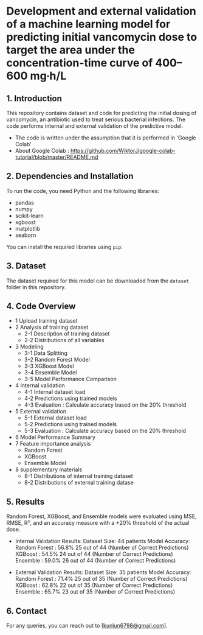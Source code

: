 # Development and external validation of a machine learning model for predicting initial vancomycin dose to target the area under the concentration-time curve of 400–600 mg∙h/L 

## 1. Introduction
This repository contains dataset and code for predicting the initial dosing of vancomycin, an antibiotic used to treat serious bacterial infections. The code performs internal and external validation of the predictive model.
- The code is written under the assumption that it is performed in 'Google Colab'
- About Google Colab : https://github.com/WiktorJ/google-colab-tutorial/blob/master/README.md

## 2. Dependencies and Installation
To run the code, you need Python and the following libraries:
- pandas
- numpy
- scikit-learn
- xgboost
- matplotlib
- seaborn

You can install the required libraries using `pip`:

## 3. Dataset
The dataset required for this model can be downloaded from the `dataset` folder in this repository.

## 4. Code Overview
- 1 Upload training dataset
- 2 Analysis of training dataset
  - 2-1 Description of training dataset
  - 2-2 Distributions of all variables
- 3 Modeling
  - 3-1 Data Splitting
  - 3-2 Random Forest Model
  - 3-3 XGBoost Model
  - 3-4 Ensemble Model
  - 3-5 Model Performance Comparison
- 4 Internal validation
  - 4-1 Internal dataset load
  - 4-2 Predictions using trained models
  - 4-3 Evaluation : Calculate accuracy based on the 20% threshold
- 5 External validation
  - 5-1 External dataset load
  - 5-2 Predictions using trained models
  - 5-3 Evaluation : Calculate accuracy based on the 20% threshold
- 6 Model Performance Summary
- 7 Feature importance analysis
  - Random Forest
  - XGBoost
  - Ensemble Model
- 8 supplementary materials
  - 8-1 Distributions of internal training dataset
  - 8-2 Distributions of external training datase



## 5. Results
Random Forest, XGBoost, and Ensemble models were evaluated using MSE, RMSE, R², and an accuracy measure with a ±20% threshold of the actual dose.

- Internal Validation Results:
Dataset Size: 44 patients
Model Accuracy:
Random Forest : 56.8%
25 out of 44 (Number of Correct Predictions)
XGBoost : 54.5%
24 out of 44 (Number of Correct Predictions)
Ensemble : 59.0%
26 out of 44 (Number of Correct Predictions)

- External Validation Results:
Dataset Size: 35 patients
Model Accuracy:
Random Forest : 71.4%
25 out of 35 (Number of Correct Predictions)
XGBoost : 62.8%
22 out of 35 (Number of Correct Predictions)
Ensemble : 65.7%
23 out of 35 (Number of Correct Predictions)

## 6. Contact
For any queries, you can reach out to [kunlun6798@gmail.com].
